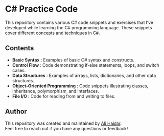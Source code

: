 # C# Practice Code 
This repository contains various C# code snippets and exercises that I’ve developed while learning the C# programming language. 
These snippets cover different concepts and techniques in C#.

## Contents 
- __Basic Syntax__ : Examples of basic C# syntax and constructs.
- __Control Flow__ : Code demonstrating if-else statements, loops, and switch cases.
- __Data Structures__ : Examples of arrays, lists, dictionaries, and other data structures.
- __Object-Oriented Programming__ : Code snippets illustrating classes, inheritance, polymorphism, and interfaces.
- __File I/O__ : Code for reading from and writing to files.


## Author
This repository was created and maintained by [Ali Haidar](https://ali-haidar-159.github.io/my-portfolio/).  
Feel free to reach out if you have any questions or feedback!
